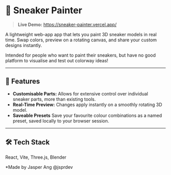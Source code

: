 # 🎨 Sneaker Painter

> **Live Demo:** https://sneaker-painter.vercel.app/

A lightweight web-app app that lets you paint 3D sneaker models in real time. Swap colors, preview on a rotating canvas, and share your custom designs instantly.

Intended for people who want to paint their sneakers, but have no good platform to visualise and test out colorway ideas!

---

## 🚀 Features

- **Customisable Parts:** Allows for extensive control over individual sneaker parts, more than existing tools.
- **Real-Time Preview:** Changes apply instantly on a smoothly rotating 3D model.
- **Saveable Presets** Save your favourite colour combinations as a named preset, saved locally to your browser session.

---

## 🛠️ Tech Stack

React, Vite, Three.js, Blender


*Made by Jasper Ang @jsprdev

